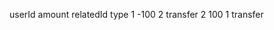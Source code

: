 
userId   amount   relatedId   type
1        -100      2           transfer
2        100      1           transfer